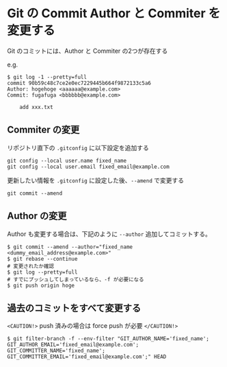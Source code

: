 # Git の Commit Author と Commiter を変更する

Git のコミットには、Author と Commiter の2つが存在する

e.g.
```
$ git log -1 --pretty=full
commit 90b59c48c7ce2e0ec7229445b664f9872133c5a6
Author: hogehoge <aaaaaa@example.com>
Commit: fugafuga <bbbbbb@example.com>

    add xxx.txt
```

## Commiter の変更

リポジトリ直下の `.gitconfig` に以下設定を追加する  

```
git config --local user.name fixed_name
git config --local user.email fixed_email@example.com
```

更新したい情報を `.gitconfig` に設定した後、`--amend` で変更する  

```
git commit --amend
```

## Author の変更

Author も変更する場合は、下記のように `--author` 追加してコミットする。

```
$ git commit --amend --author="fixed_name <dummy_email_address@example.com>"
$ git rebase --continue
# 変更されたか確認
$ git log --pretty=full
# すでにプッシュしてしまっているなら、-f が必要になる
$ git push origin hoge
```

## 過去のコミットをすべて変更する

`<CAUTION!>`
push 済みの場合は force push が必要
`</CAUTION!>`

```
$ git filter-branch -f --env-filter "GIT_AUTHOR_NAME='fixed_name'; GIT_AUTHOR_EMAIL='fixed_email@example.com'; GIT_COMMITTER_NAME='fixed_name'; GIT_COMMITTER_EMAIL='fixed_email@example.com';" HEAD 
```
